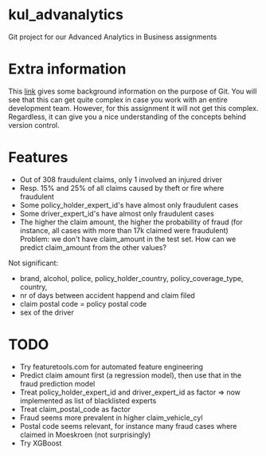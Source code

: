 # kul_advanalytics
Git project for our Advanced Analytics in Business assignments

# Extra information
This [link](https://nvie.com/posts/a-successful-git-branching-model/) gives some background information on the purpose of Git. 
You will see that this can get quite complex in case you work with an entire development team. However, for this assignment it will not get this complex. 
Regardless, it can give you a nice understanding of the concepts behind version control.


# Features
* Out of 308 fraudulent claims, only 1 involved an injured driver
* Resp. 15% and 25% of all claims caused by theft or fire where fraudulent
* Some policy_holder_expert_id's have almost only fraudulent cases
* Some driver_expert_id's have almost only fraudulent cases
* The higher the claim amount, the higher the probability of fraud
  (for instance, all cases with more than 17k claimed were fraudulent)
  Problem: we don't have claim_amount in the test set. How can we predict claim_amount from the other values?
  
Not significant:
* brand, alcohol, police, policy_holder_country, policy_coverage_type, country, 
* nr of days between accident happend and claim filed
* claim postal code = policy postal code
* sex of the driver

# TODO
* Try featuretools.com for automated feature engineering
* Predict claim amount first (a regression model), then use that in the fraud prediction model  
* Treat policy_holder_expert_id and  driver_expert_id as factor  => now implemented as list of blacklisted experts
* Treat claim_postal_code as factor
* Fraud seems more prevalent in higher claim_vehicle_cyl
* Postal code seems relevant, for instance many fraud cases where claimed in Moeskroen (not surprisingly)
* Try XGBoost
